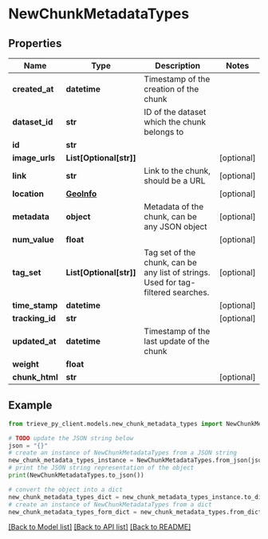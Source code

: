 # NewChunkMetadataTypes


## Properties

Name | Type | Description | Notes
------------ | ------------- | ------------- | -------------
**created_at** | **datetime** | Timestamp of the creation of the chunk | 
**dataset_id** | **str** | ID of the dataset which the chunk belongs to | 
**id** | **str** |  | 
**image_urls** | **List[Optional[str]]** |  | [optional] 
**link** | **str** | Link to the chunk, should be a URL | [optional] 
**location** | [**GeoInfo**](GeoInfo.md) |  | [optional] 
**metadata** | **object** | Metadata of the chunk, can be any JSON object | [optional] 
**num_value** | **float** |  | [optional] 
**tag_set** | **List[Optional[str]]** | Tag set of the chunk, can be any list of strings. Used for tag-filtered searches. | [optional] 
**time_stamp** | **datetime** |  | [optional] 
**tracking_id** | **str** |  | [optional] 
**updated_at** | **datetime** | Timestamp of the last update of the chunk | 
**weight** | **float** |  | 
**chunk_html** | **str** |  | [optional] 

## Example

```python
from trieve_py_client.models.new_chunk_metadata_types import NewChunkMetadataTypes

# TODO update the JSON string below
json = "{}"
# create an instance of NewChunkMetadataTypes from a JSON string
new_chunk_metadata_types_instance = NewChunkMetadataTypes.from_json(json)
# print the JSON string representation of the object
print(NewChunkMetadataTypes.to_json())

# convert the object into a dict
new_chunk_metadata_types_dict = new_chunk_metadata_types_instance.to_dict()
# create an instance of NewChunkMetadataTypes from a dict
new_chunk_metadata_types_form_dict = new_chunk_metadata_types.from_dict(new_chunk_metadata_types_dict)
```
[[Back to Model list]](../README.md#documentation-for-models) [[Back to API list]](../README.md#documentation-for-api-endpoints) [[Back to README]](../README.md)


